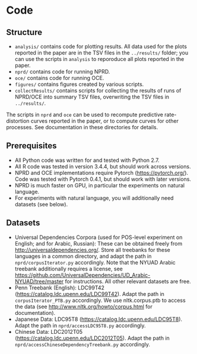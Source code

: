 # Code

## Structure

* `analysis/` contains code for plotting results. All data used for the plots reported in the paper are in the TSV files in the `../results/` folder; you can use the scripts in `analysis` to reporoduce all plots reported in the paper.
* `nprd/` contains code for running NPRD.
* `oce/` contains code for running OCE.
* `figures/` contains figures created by various scripts.
* `collectResults/` contains scripts for collecting the results of runs of NPRD/OCE into summary TSV files, overwriting the TSV files in `../results/`.

The scripts in `nprd` and `oce` can be used to recompute predictive rate-distortion curves reported in the paper, or to compute curves for other processes.
See documentation in these directories for details.

## Prerequisites

* All Python code was written for and tested with Python 2.7.
* All R code was tested in version 3.4.4, but should work across versions.
* NPRD and OCE implementations require Pytorch (<https://pytorch.org/>). Code was tested with Pytorch 0.4.1, but should work with later versions.
* NPRD is much faster on GPU, in particular the experiments on natural language.
* For experiments with natural language, you will additionally need datasets (see below).

## Datasets

* Universal Dependencies Corpora (used for POS-level experiment on English; and for Arabic, Russian): These can be obtained freely from <http://universaldependencies.org/>. Store all treebanks for these languages in a common directory, and adapt the path in `nprd/corpusIterator.py` accordingly. Note that the NYUAD Arabic treebank additionally requires a license, see <https://github.com/UniversalDependencies/UD_Arabic-NYUAD/tree/master> for instructions. All other relevant datasets are free.
* Penn Treebank (English): LDC99T42 (<https://catalog.ldc.upenn.edu/LDC99T42>). Adapt the path in `corpusIterator_PTB.py` accordingly. We use nltk.corpus.ptb to access the data (see <http://www.nltk.org/howto/corpus.html> for documentation).
* Japanese Data: LDC95T8 (<https://catalog.ldc.upenn.edu/LDC95T8>). Adapt the path in `nprd/accessLDC95T8.py` accordingly.
* Chinese Data: LDC2012T05 (<https://catalog.ldc.upenn.edu/LDC2012T05>). Adapt the path in `nprd/accessChineseDependencyTreebank.py` accordingly.

